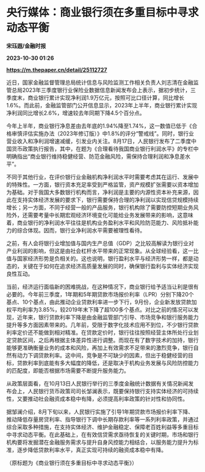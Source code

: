 # 央行媒体：商业银行须在多重目标中寻求动态平衡
**宋珏遐/金融时报**

**2023-10-30 01:26**

**https://m.thepaper.cn/detail/25112727**

近日，国家金融监督管理总局统计信息与风险监测工作相关负责人刘志清在金融监管总局2023年三季度银行业保险业数据信息新闻发布会上表示，据初步统计，三季度末，商业银行累计实现净利润1.9万亿元，按照可比口径计算，同比增长1.6%。而此前，金融监管部门公开信息显示，2023年上半年，商业银行累计实现净利润同比增长2.6%，增速较去年同期下降4.5个百分点。

今年上半年，商业银行净息差由去年底的1.94%降至1.74%，这一数值已低于《合格审慎评估实施办法（2023年修订版）》中1.8%的评分“警戒线”。同时，银行业营业收入和净利润增速减缓，引发业内关注。8月17日，人民银行发布了二季度中国货币政策执行报告，其中，在题为《合理看待我国商业银行利润水平》的专栏中明确指出“商业银行维持稳健经营、防范金融风险，需保持合理利润和净息差水平”。

不同于其他行业，在评价银行业金融机构净利润水平时需要考虑其在运行、发展中的特殊性。一方面，银行资本充足率受到严格监管，资产规模扩张需要以资本增加为基础。对于我国大多数银行机构而言，净利润是主要的内源性资本补充来源，因此在支持实体经济发展的要求下，银行需要保持合理的净利润以实现信贷规模持续增长；另一方面，不同于经营一般的产品服务，银行机构除了需要防控短期业务风险外，还需要考量中长期宏观经济环境变化可能给业务发展带来的影响，这意味着，商业银行的净利润水平往往是机构业务盈利水平和风险防范能力、风险抵补能力的综合体现。因而，银行业净利润水平需要被理性看待。

之前，有人会将银行业增加值与国内生产总值（GDP）之比较高解读为银行业对产业利润的影响，但这是由社会杠杆水平带来的正常现象。从全球经验看，这一比值与国家经济形势是负相关的。这也说明，银行盈利水平与经济形势一样，都是动态的，关键在于如何在追求经济高质量发展的同时，确保银行盈利与实体经济实现良性互动。

当前，经济运行面临新的困难挑战，在这种情况下，商业银行给予适当让利是很有必要的。今年前三季度，1年期和5年期贷款市场报价利率（LPR）分别下降20个基点、10个基点，由此推动企业贷款利率进一步下行，9月份，企业新发放贷款加权平均利率为3.85%，较2019年末下降了超100多个基点。对比之前的情况可以发现，近年来，银行贷款利率下降是由金融监管部门引导、市场竞争和银行服务能力提升等多方面因素带来的。几年前，受限于数字化技术应用不到位，不少银行贷款利率定价还不能做到相对精准。在贷款定价时，银行往往按照经营主体所处行业划定贷款区间，之后再根据主体差异性进行调整。而现在有了数字技术的加持，银行能够更准确衡量业务的成本和风险，再加上有效需求不足带来的激烈竞争，银行自然有动力下调贷款利率。这中间，竞争是不可缺少的因素，但出于稳健经营的目标，贷款利率到底能有多大幅度的降低，还是取决于机构业务发展与风险防控能力的匹配度，即能否根据市场需要不断提升服务能力。

从政策层面看，在10月13日人民银行举行的三季度金融统计数据有关情况新闻发布会上，人民银行货币政策司司长邹澜表示，既要保持银行支持实体经济的可持续性，又要推动社会融资成本稳中有降，必须提高利率政策的针对性和协同性。

据邹澜介绍，8月下旬以来，人民银行实施了引导1年期贷款市场报价利率下降、推动降低存量房贷利率、指导银行下调中长期存款利率等一系列利率政策，并通过综合采取多种措施，在支持实体经济、维护金融稳定、保障老百姓利益等多重目标中寻求动态平衡。在此基础上，在有效信贷需求亟待恢复的关键时期，市场和银行机构要将发掘潜在金融服务需求与提升自身风控能力相结合，以服务能力提升为标准，逐步降低贷款利率水平，真正实现可持续的融资成本稳中有降。

（原标题为《商业银行须在多重目标中寻求动态平衡》）